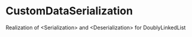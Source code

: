 # CustomDataSerialization
Realization of &lt;Serialization> and &lt;Deserialization> for DoublyLinkedList
